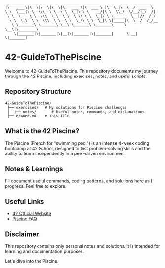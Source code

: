 ```
 ________  ___  ___  ___  ________  _______   ___   ___    _______     
|\   ____\|\  \|\  \|\  \|\   ___ \|\  ___ \ |\  \ |\  \  /  ___  \    
\ \  \___|\ \  \\\  \ \  \ \  \_|\ \ \   __/|\ \  \\_\  \/__/|_/  /|   
 \ \  \  __\ \  \\\  \ \  \ \  \ \\ \ \  \_|/_\ \______  \__|//  / /   
  \ \  \|\  \ \  \\\  \ \  \ \  \_\\ \ \  \_|\ \|_____|\  \  /  /_/__  
   \ \_______\ \_______\ \__\ \_______\ \_______\     \ \__\|\________\
    \|_______|\|_______|\|__|\|_______|\|_______|      \|__| \|_______|
```
# 42-GuideToThePiscine

Welcome to 42-GuideToThePiscine. This repository documents my journey through the 42 Piscine, including exercises, notes, and useful scripts.

## Repository Structure
```
42-GuideToThePiscine/
 ├── exercises/   # My solutions for Piscine challenges
 |  ├── notes/       # Useful notes, commands, and explanations
 ├── README.md    # This file
```

## What is the 42 Piscine?
The Piscine (French for "swimming pool") is an intense 4-week coding bootcamp at 42 School, designed to test problem-solving skills and the ability to learn independently in a peer-driven environment.

## Notes & Learnings
I'll document useful commands, coding patterns, and solutions here as I progress. Feel free to explore.

## Useful Links
- [42 Official Website](https://42wolfsburg.de/)
- [Piscine FAQ](https://42.fr/en/faq/)

## Disclaimer
This repository contains only personal notes and solutions. It is intended for learning and documentation purposes.

Let's dive into the Piscine.


